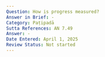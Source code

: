 ```yaml
---
Question: How is progress measured?
Answer in Brief: -
Category: Paṭipadā
Sutta References: AN 7.49
Answer: -
Date Entered: April 1, 2025
Review Status: Not started
---
```


